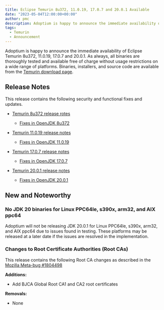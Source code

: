 ```yaml
---
title: Eclipse Temurin 8u372, 11.0.19, 17.0.7 and 20.0.1 Available
date: "2023-05-04T12:00:00+00:00"
author: pmc
description: Adoptium is happy to announce the immediate availability of Eclipse Temurin 8u372, 11.0.19, 17.0.7 and 20.0.1. As always, all binaries are thoroughly tested and available free of charge without usage restrictions on a wide range of platforms.
tags:
  - Temurin
  - Announcement
---
```


Adoptium is happy to announce the immediate availability of Eclipse Temurin 8u372, 11.0.19, 17.0.7 and 20.0.1. As always, all binaries are thoroughly tested and available free of charge without usage restrictions on a wide range of platforms. Binaries, installers, and source code are available from the [Temurin download page](https://adoptium.net/temurin/releases).

## Release Notes

This release contains the following security and functional fixes and updates.

* [Temurin 8u372 release rotes](https://adoptium.net/temurin/release-notes/?version=jdk8u372-b07)
  - [Fixes in OpenJDK 8u372](https://bugs.openjdk.org/browse/JDK-8306392?jql=project%20%3D%20JDK%20AND%20fixVersion%20%3D%20openjdk8u372)

* [Temurin 11.0.19 release notes](https://adoptium.net/temurin/release-notes/?version=jdk-11.0.19+7)
  - [Fixes in OpenJDK 11.0.19](https://bugs.openjdk.org/browse/JDK-8304389?jql=project%20%3D%20JDK%20AND%20fixVersion%20%3D%2011.0.19)

* [Temurin 17.0.7 release notes](https://adoptium.net/temurin/release-notes/?version=jdk-17.0.7+7)
  - [Fixes in OpenJDK 17.0.7](https://bugs.openjdk.org/browse/JDK-8305449?jql=project%20%3D%20JDK%20AND%20fixVersion%20%3D%2017.0.7)

* [Temurin 20.0.1 release notes](https://adoptium.net/temurin/release-notes/?version=jdk-20.0.1+9)
  - [Fixes in OpenJDK 20.0.1](https://bugs.openjdk.org/browse/JDK-8304890?jql=project%20%3D%20JDK%20AND%20fixVersion%20%3D%2020.0.1)

## New and Noteworthy

### No JDK 20 binaries for Linux PPC64le, s390x, arm32, and AIX ppc64

Adoptium will not be releasing JDK 20.0.1 for Linux PPC64le, s390x, arm32, and AIX ppc64 due to issues found in testing. These platforms may be released at a later date if the issues are resolved in the implementation.

### Changes to Root Certificate Authorities (Root CAs)

This release contains the following Root CA changes as described in the [Mozilla Meta-bug #1804498](https://bugzilla.mozilla.org/show_bug.cgi?id=1804498)

**Additions:**

* Add BJCA Global Root CA1 and CA2 root certificates

**Removals:**

* None

